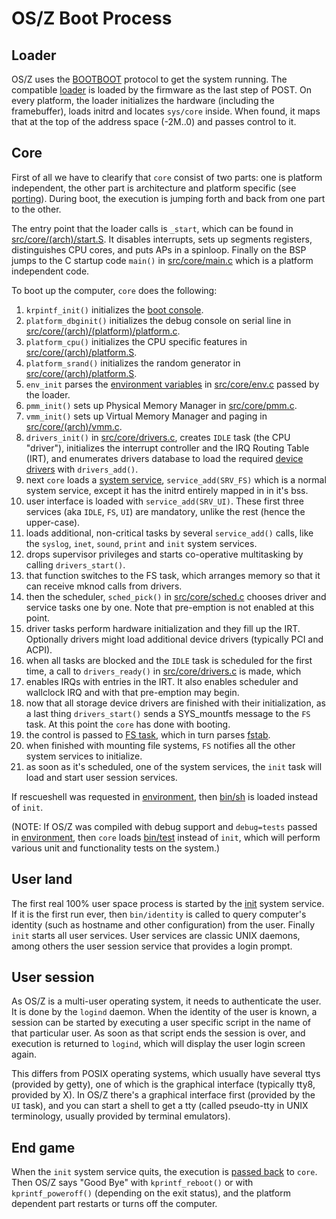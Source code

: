 OS/Z Boot Process
=================

Loader
------

OS/Z uses the [BOOTBOOT](https://gitlab.com/bztsrc/bootboot) protocol to get the system running.
The compatible [loader](https://gitlab.com/bztsrc/osz/tree/master/loader) is loaded by the firmware as the last step of POST.
On every platform, the loader initializes the hardware (including the framebuffer), loads initrd and locates `sys/core` inside.
When found, it maps that at the top of the address space (-2M..0) and passes control to it.

Core
----

First of all we have to clearify that `core` consist of two parts: one is platform independent, the other part is
architecture and platform specific (see [porting](https://gitlab.com/bztsrc/osz/blob/master/docs/porting.en.md)).
During boot, the execution is jumping forth and back from one part to the other.

The entry point that the loader calls is `_start`, which can be found in [src/core/(arch)/start.S](https://gitlab.com/bztsrc/osz/blob/master/src/core/x86_64/start.S).
It disables interrupts, sets up segments registers, distinguishes CPU cores, and puts APs in a spinloop.
Finally on the BSP jumps to the C startup code `main()` in [src/core/main.c](https://gitlab.com/bztsrc/osz/blob/master/src/core/main.c) which is a platform independent code.

To boot up the computer, `core` does the following:

1. `krpintf_init()` initializes the [boot console](https://gitlab.com/bztsrc/osz/blob/master/src/core/kprintf.c).
2. `platform_dbginit()` initializes the debug console on serial line in [src/core/(arch)/(platform)/platform.c](https://gitlab.com/bztsrc/osz/blob/master/src/core/x86_64/ibmpc/platform.c).
3. `platform_cpu()` initializes the CPU specific features in [src/core/(arch)/platform.S](https://gitlab.com/bztsrc/osz/blob/master/src/core/x86_64/platform.S).
4. `platform_srand()` initializes the random generator in [src/core/(arch)/platform.S](https://gitlab.com/bztsrc/osz/blob/master/src/core/x86_64/platform.S).
5. `env_init` parses the [environment variables](https://gitlab.com/bztsrc/osz/blob/master/docs/bootopts.en.md) in [src/core/env.c](https://gitlab.com/bztsrc/osz/blob/master/src/core/env.c) passed by the loader.
6. `pmm_init()` sets up Physical Memory Manager in [src/core/pmm.c](https://gitlab.com/bztsrc/osz/blob/master/src/core/pmm.c).
7. `vmm_init()` sets up Virtual Memory Manager and paging in [src/core/(arch)/vmm.c](https://gitlab.com/bztsrc/osz/blob/master/src/core/x86_64/vmm.c).
8. `drivers_init()` in [src/core/drivers.c](https://gitlab.com/bztsrc/osz/blob/master/src/core/drivers.c), creates `IDLE` task (the CPU "driver"), initializes the interrupt controller and the IRQ Routing Table (IRT), and enumerates drivers database to load the required [device drivers](https://gitlab.com/bztsrc/osz/blob/master/docs/drivers.en.md) with `drivers_add()`.
9. next `core` loads a [system service](https://gitlab.com/bztsrc/osz/blob/master/docs/services.en.md), `service_add(SRV_FS)` which is a normal system service, except it has the initrd entirely mapped in in it's bss.
10. user interface is loaded with `service_add(SRV_UI)`. These first three services (aka `IDLE`, `FS`, `UI`) are mandatory, unlike the rest (hence the upper-case).
11. loads additional, non-critical tasks by several `service_add()` calls, like the `syslog`, `inet`, `sound`, `print` and `init` system services.
12. drops supervisor privileges and starts co-operative multitasking by calling `drivers_start()`.
13. that function switches to the FS task, which arranges memory so that it can receive mknod calls from drivers.
14. then the scheduler, `sched_pick()` in [src/core/sched.c](https://gitlab.com/bztsrc/osz/blob/master/src/core/sched.c) chooses driver and service tasks one by one. Note that pre-emption is not enabled at this point.
15. driver tasks perform hardware initialization and they fill up the IRT. Optionally drivers might load additional device drivers (typically PCI and ACPI).
16. when all tasks are blocked and the `IDLE` task is scheduled for the first time, a call to `drivers_ready()` in [src/core/drivers.c](https://gitlab.com/bztsrc/osz/blob/master/src/core/drivers.c) is made, which
17. enables IRQs with entries in the IRT. It also enables scheduler and wallclock IRQ and with that pre-emption may begin.
18. now that all storage device drivers are finished with their initialization, as a last thing `drivers_start()` sends a SYS_mountfs message to the `FS` task. At this point the `core` has done with booting.
19. the control is passed to [FS task](https://gitlab.com/bztsrc/osz/blob/master/src/fs/main.c), which in turn parses [fstab](https://gitlab.com/bztsrc/osz/blob/master/etc/sys/etc/fstab).
20. when finished with mounting file systems, `FS` notifies all the other system services to initialize.
21. as soon as it's scheduled, one of the system services, the `init` task will load and start user session services.

If rescueshell was requested in [environment](https://gitlab.com/bztsrc/osz/blob/master/etc/config), then [bin/sh](https://gitlab.com/bztsrc/osz/blob/master/src/sh/main.c) is loaded instead of `init`.

(NOTE: If OS/Z was compiled with debug support and `debug=tests` passed in [environment](https://gitlab.com/bztsrc/osz/blob/master/etc/config),
then `core` loads [bin/test](https://gitlab.com/bztsrc/osz/blob/master/src/test/main.c) instead of `init`, which will perform various unit and functionality tests on the system.)

User land
---------

The first real 100% user space process is started by the [init](https://gitlab.com/bztsrc/osz/blob/master/src/init/main.c) system service.
If it is the first run ever, then `bin/identity` is called to query computer's identity (such as hostname and other configuration) from the user.
Finally `init` starts all user services. User services are classic UNIX daemons, among others the user session service that provides a login prompt.

User session
------------

As OS/Z is a multi-user operating system, it needs to authenticate the user. It is done by the `logind` daemon. When
the identity of the user is known, a session can be started by executing a user specific script in the name of that particular user.
As soon as that script ends the session is over, and execution is returned to `logind`, which will display the user login screen again.

This differs from POSIX operating systems, which usually have several ttys (provided by getty), one of which is the graphical
interface (typically tty8, provided by X). In OS/Z there's a graphical interface first (provided by the `UI` task), and you can
start a shell to get a tty (called pseudo-tty in UNIX terminology, usually provided by terminal emulators).

End game
--------

When the `init` system service quits, the execution is [passed back](https://gitlab.com/bztsrc/osz/blob/master/src/core/msg.c) to
`core`. Then OS/Z says "Good Bye" with `kprintf_reboot()` or with `kprintf_poweroff()` (depending on the exit status), and the
platform dependent part restarts or turns off the computer.
